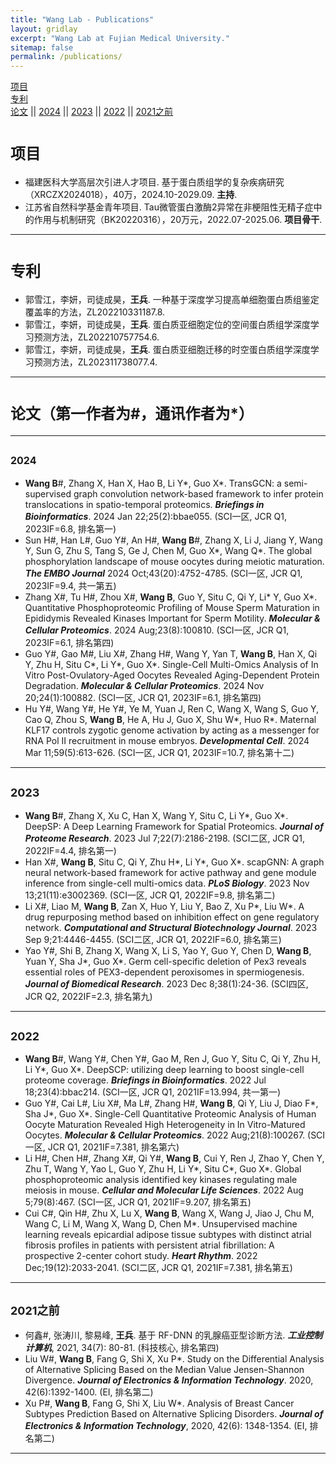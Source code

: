 ```yaml
---
title: "Wang Lab - Publications"
layout: gridlay
excerpt: "Wang Lab at Fujian Medical University."
sitemap: false
permalink: /publications/
---
```

[项目](#项目)  
[专利](#专利)  
[论文](#论文（第一作者为#，通讯作者为*）) || [2024](#2024)  || [2023](#2023)  ||  [2022](#2022)  ||  [2021之前](#2021之前)  

# <font size="5">项目</font>	
- 福建医科大学高层次引进人才项目. 基于蛋白质组学的复杂疾病研究（XRCZX2024018），40万，2024.10-2029.09. **主持**.
- 江苏省自然科学基金青年项目. Tau微管蛋白激酶2异常在非梗阻性无精子症中的作用与机制研究（BK20220316），20万元，2022.07-2025.06. **项目骨干**.
<hr />

# <font size="5">专利</font>	
- 郭雪江，李妍，司徒成昊，**王兵**. 一种基于深度学习提高单细胞蛋白质组鉴定覆盖率的方法，ZL202210331187.8.
- 郭雪江，李妍，司徒成昊，**王兵**. 蛋白质亚细胞定位的空间蛋白质组学深度学习预测方法，ZL202210757754.6.
- 郭雪江，李妍，司徒成昊，**王兵**. 蛋白质亚细胞迁移的时空蛋白质组学深度学习预测方法，ZL202311738077.4.
<hr />

# <font size="5">论文（第一作者为#，通讯作者为*）</font>	
<hr />

## <font size="3">2024</font>	
- **Wang B**#, Zhang X, Han X, Hao B, Li Y*, Guo X*. TransGCN: a semi-supervised graph convolution network-based framework to infer protein translocations in spatio-temporal proteomics. ___Briefings in Bioinformatics___. 2024 Jan 22;25(2):bbae055. (SCI一区, JCR Q1, 2023IF=6.8, 排名第一)
- Sun H#, Han L#, Guo Y#, An H#, **Wang B**#, Zhang X, Li J, Jiang Y, Wang Y, Sun G, Zhu S, Tang S, Ge J, Chen M, Guo X*, Wang Q*. The global phosphorylation landscape of mouse oocytes during meiotic maturation. ___The EMBO Journal___ 2024 Oct;43(20):4752-4785. (SCI一区, JCR Q1, 2023IF=9.4, 共一第五)
- Zhang X#, Tu H#, Zhou X#, **Wang B**, Guo Y, Situ C, Qi Y, Li* Y, Guo X*. Quantitative Phosphoproteomic Profiling of Mouse Sperm Maturation in Epididymis Revealed Kinases Important for Sperm Motility. ___Molecular & Cellular Proteomics___. 2024 Aug;23(8):100810. (SCI一区, JCR Q1, 2023IF=6.1, 排名第四)
- Guo Y#, Gao M#, Liu X#, Zhang H#, Wang Y, Yan T, **Wang B**, Han X, Qi Y, Zhu H, Situ C*, Li Y*, Guo X*. Single-Cell Multi-Omics Analysis of In Vitro Post-Ovulatory-Aged Oocytes Revealed Aging-Dependent Protein Degradation. ___Molecular & Cellular Proteomics___. 2024 Nov 20;24(1):100882. (SCI一区, JCR Q1, 2023IF=6.1, 排名第四)
- Hu Y#, Wang Y#, He Y#, Ye M, Yuan J, Ren C, Wang X, Wang S, Guo Y, Cao Q, Zhou S, **Wang B**, He A, Hu J, Guo X, Shu W*, Huo R*. Maternal KLF17 controls zygotic genome activation by acting as a messenger for RNA Pol II recruitment in mouse embryos. ___Developmental Cell___. 2024 Mar 11;59(5):613-626. (SCI一区, JCR Q1, 2023IF=10.7, 排名第十二)
<hr />

## <font size="4">2023</font>	
- **Wang B**#, Zhang X, Xu C, Han X, Wang Y, Situ C, Li Y*, Guo X*. DeepSP: A Deep Learning Framework for Spatial Proteomics. ___Journal of Proteome Research___. 2023 Jul 7;22(7):2186-2198. (SCI二区, JCR Q1, 2022IF=4.4, 排名第一)
- Han X#, **Wang B**, Situ C, Qi Y, Zhu H*, Li Y*, Guo X*. scapGNN: A graph neural network-based framework for active pathway and gene module inference from single-cell multi-omics data. ___PLoS Biology___. 2023 Nov 13;21(11):e3002369. (SCI一区, JCR Q1, 2022IF=9.8, 排名第二)
- Li X#, Liao M, **Wang B**, Zan X, Huo Y, Liu Y, Bao Z, Xu P*, Liu W*. A drug repurposing method based on inhibition effect on gene regulatory network. ___Computational and Structural Biotechnology Journal___. 2023 Sep 9;21:4446-4455. (SCI二区, JCR Q1, 2022IF=6.0, 排名第三)
- Yao Y#, Shi B, Zhang X, Wang X, Li S, Yao Y, Guo Y, Chen D, **Wang B**, Yuan Y, Sha J*, Guo X*. Germ cell-specific deletion of Pex3 reveals essential roles of PEX3-dependent peroxisomes in spermiogenesis. ___Journal of Biomedical Research___. 2023 Dec 8;38(1):24-36. (SCI四区, JCR Q2, 2022IF=2.3, 排名第九)
<hr />

## <font size="4">2022</font>	
- **Wang B**#, Wang Y#, Chen Y#, Gao M, Ren J, Guo Y, Situ C, Qi Y, Zhu H, Li Y*, Guo X*. DeepSCP: utilizing deep learning to boost single-cell proteome coverage. ___Briefings in Bioinformatics___. 2022 Jul 18;23(4):bbac214. (SCI一区, JCR Q1, 2021IF=13.994, 共一第一)
- Guo Y#, Cai L#, Liu X#, Ma L#, Zhang H#, **Wang B**, Qi Y, Liu J, Diao F*, Sha J*, Guo X*. Single-Cell Quantitative Proteomic Analysis of Human Oocyte Maturation Revealed High Heterogeneity in In Vitro-Matured Oocytes. ___Molecular & Cellular Proteomics___. 2022 Aug;21(8):100267. (SCI一区, JCR Q1, 2021IF=7.381, 排名第六)
- Li H#, Chen H#, Zhang X#, Qi Y#, **Wang B**, Cui Y, Ren J, Zhao Y, Chen Y, Zhu T, Wang Y, Yao L, Guo Y, Zhu H, Li Y*, Situ C*, Guo X*. Global phosphoproteomic analysis identified key kinases regulating male meiosis in mouse. ___Cellular and Molecular Life Sciences___. 2022 Aug 5;79(8):467. (SCI一区, JCR Q1, 2021IF=9.207, 排名第五)
- Cui C#, Qin H#, Zhu X, Lu X, **Wang B**, Wang X, Wang J, Jiao J, Chu M, Wang C, Li M, Wang X, Wang D, Chen M*. Unsupervised machine learning reveals epicardial adipose tissue subtypes with distinct atrial fibrosis profiles in patients with persistent atrial fibrillation: A prospective 2-center cohort study. ___Heart Rhythm___. 2022 Dec;19(12):2033-2041. (SCI二区, JCR Q1, 2021IF=7.381, 排名第五)
<hr />

## <font size="4">2021之前</font>	
- 何鑫#, 张涛川, 黎易峰, **王兵**. 基于 RF-DNN 的乳腺癌亚型诊断方法.  ___工业控制计算机___, 2021, 34(7): 80-81. (科技核心, 排名第四)
- Liu W#, **Wang B**, Fang G, Shi X, Xu P*. Study on the Differential Analysis of Alternative Splicing Based on the Median Value Jensen-Shannon Divergence. ___Journal of Electronics & Information Technology___. 2020, 42(6):1392-1400. (EI, 排名第二)
- Xu P#, **Wang B**, Fang G, Shi X, Liu W*. Analysis of Breast Cancer Subtypes Prediction Based on Alternative Splicing Disorders. ___Journal of Electronics & Information Technology___, 2020, 42(6): 1348-1354. (EI, 排名第二)
<hr />
